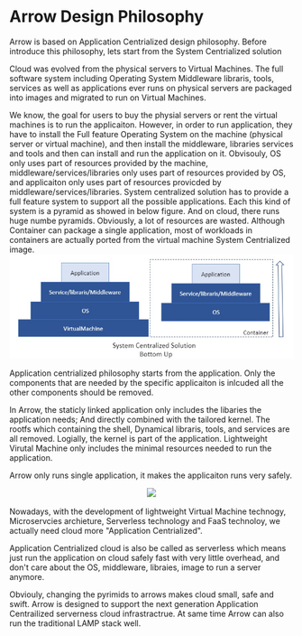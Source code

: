 # Arrow Design Philosophy

Arrow is based on Application Centrialized design philosophy. Before introduce this philosophy, lets start from the System Centrialized solution

Cloud was evolved from the physical servers to Virtual Machines. The full software system including Operating System Middleware libraris, tools, services as well as applications ever runs on physical servers are packaged into images and migrated to run on Virtual Machines.

We know, the goal for users to buy the physial servers or rent the virtual machines is to run the applicaiton. However, in order to run application, they have to install the Full feature Operating System on the machine (physical server or virtual machine), and then install the middleware, libraries services and tools and then can install and run the application on it. Obvisouly, OS only uses part of resources provided by the machine, middleware/services/libraries only uses part of resources provided by OS, and applicaiton only uses part of resources provicded by middleware/services/libraries. System centralized solution has to provide a full feature system to support all the possible applications. Each this kind of system is a pyramid as showed in below figure. And on cloud, there runs huge numbe pyramids. Obviously, a lot of resources are wasted. Although Container can package a single application, most of workloads in containers are actually ported from the virtual machine System Centrialized image.
![BottomUp](/images/BottomUp.jpg?raw=true "BottomUp")

Application centrialized philosophy starts from the application. Only the components that are needed by the specific applicaiton is inlcuded all the other components should be removed.

In Arrow, the staticly linked application only includes the libaries the application needs; And directly combined with the tailored kernel. The rootfs which containing the shell, Dynamical libraris, tools, and services are all removed. Logially, the kernel is part of the application. Lightweight Virutal Machine only includes the minimal resources needed to run the application.

Arrow only runs single application, it makes the applicaiton runs very safely.
<p align="center">
  <img src="https://github.com/Walnux/Arrow_Documents/blob/master/images/Topdown.jpg">
</p>
Nowadays, with the development of lightweight Virtual Machine technogy, Microservcies archieture, Serverless technology and FaaS technoloy, we actually need cloud more "Application Centrialized".

Application Centrialized cloud is also be called as serverless which means just run the application on cloud safely fast with very little overhead, and don't care about the OS, middleware, libraies, image to run a server anymore.

Obviouly, changing the pyrimids to arrows makes cloud small, safe and swift. Arrow is designed to support the next generation Application Centrailized serverness cloud infrastractrue. At same time Arrow can also run the traditional LAMP stack well. 


